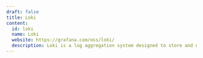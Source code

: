 ```yaml
---
draft: false
title: Loki
content:
  id: loki
  name: Loki
  website: https://grafana.com/oss/loki/
  description: Loki is a log aggregation system designed to store and query logs from all your applications and infrastructure.
---
```

